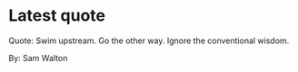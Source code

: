 # Latest quote 

Quote: Swim upstream. Go the other way. Ignore the conventional wisdom. 

By: Sam Walton
